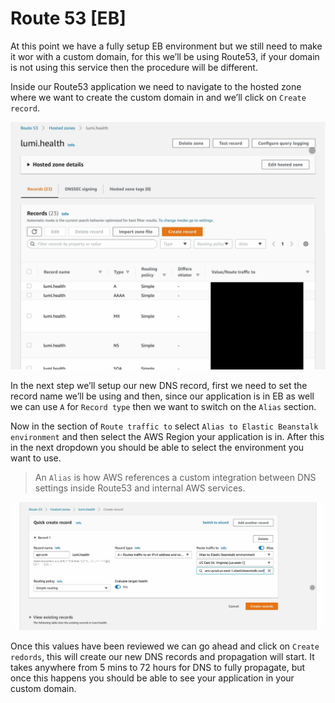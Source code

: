 # Route 53 [EB]

At this point we have a fully setup EB environment but we still need to make it wor with a custom domain, for this we’ll be using Route53, if your domain is not using this service then the procedure will be different.

Inside our Route53 application we need to navigate to the hosted zone where we want to create the custom domain in and we’ll click on `Create record`.



![Image from iOS (1).jpg](./attachments/Image%20from%20iOS%20(1).jpg)


In the next step we’ll setup our new DNS record, first we need to set the record name we’ll be using and then, since our application is in EB as well we can use `A` for `Record type` then we want to switch on the `Alias` section.

Now in the section of `Route traffic to` select `Alias to Elastic Beanstalk environment` and then select the AWS Region your application is in. After this in the next dropdown you should be able to select the environment you want to use.

> An `Alias` is how AWS references a custom integration between DNS settings inside Route53 and internal AWS services.



![Image from iOS (2).jpg](./attachments/Image%20from%20iOS%20(2).jpg)


Once this values have been reviewed we can go ahead and click on `Create redords`, this will create our new DNS records and propagation will start. It takes anywhere from 5 mins to 72 hours for DNS to fully propagate, but once this happens you should be able to see your application in your custom domain.
